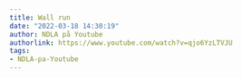 ```yaml
---
title: Wall run
date: "2022-03-18 14:30:19"
author: NDLA på Youtube
authorlink: https://www.youtube.com/watch?v=qjo6YzLTVJU
tags:
- NDLA-pa-Youtube
---
```

